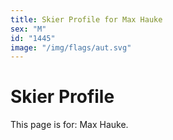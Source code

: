 ```yaml
---
title: Skier Profile for Max Hauke
sex: "M"
id: "1445"
image: "/img/flags/aut.svg" 
---
```


# Skier Profile

This page is for: Max Hauke.
    